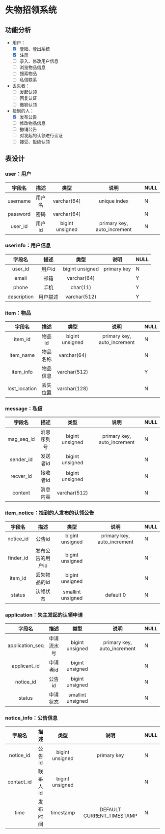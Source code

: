# 失物招领系统

## 功能分析

- 用户：
    - [x] 登陆、登出系统
    - [x] 注册
    - [ ] 录入、修改用户信息
    - [ ] 浏览物品信息
    - [ ] 搜索物品
    - [ ] 私信联系
- 丢失者：
    - [ ] 发起认领
    - [ ] 回复认证
    - [ ] 撤销认领
- 捡到的人：
    - [x] 发布公告
    - [ ] 修改物品信息
    - [ ] 撤销公告
    - [ ] 对发起的认领进行认证
    - [ ] 接受、拒绝认领

## 表设计

### user：用户

|字段名|描述|类型|说明|NULL|
|:---:|:---:|:---:|:---:|:---|
|username|用户名|varchar(64)|unique index|N
|password|密码|varchar(64)||N
|user_id|用户id|bigint unsigned|primary key, auto_increment|N

### userinfo：用户信息 

|字段名|描述|类型|说明|NULL|
|:---:|:---:|:---:|:---:|:---|
|user_id|用户id|bigint unsigned|primary key|N
|email|邮箱|varchar(64)||Y
|phone|手机|char(11)||Y
|description|用户描述|varchar(512)||Y

### item：物品

|字段名|描述|类型|说明|NULL|
|:---:|:---:|:---:|:---:|:---|
|item_id|物品id|bigint unsigned|primary key, auto_increment|N
|item_name|物品名称|varchar(64)||N
|item_info|物品信息|varchar(512)||Y
|lost_location|丢失位置|varchar(128)||N

### message：私信 

|字段名|描述|类型|说明|NULL|
|:---:|:---:|:---:|:---:|:---|
|msg_seq_id|消息序列号|bigint unsigned|primary key, auto_increment|N
|sender_id|发送者id|bigint unsigned||N
|recver_id|接收者id|bigint unsigned||N
|content|消息内容|varchar(512)||N

### item_notice：捡到的人发布的认领公告 

|字段名|描述|类型|说明|NULL|
|:---:|:---:|:---:|:---:|:---|
|notice_id|公告id|bigint unsigned|primary key, auto_increment|N
|finder_id|发布公告的用户id|bigint unsigned||N
|item_id|丢失物品的id|bigint unsigned||N
|status|认领状态|smallint unsigned|default 0|N

### application：失主发起的认领申请 

|字段名|描述|类型|说明|NULL|
|:---:|:---:|:---:|:---:|:---|
|application_seq|申请流水号|bigint unsigned|primary key, auto_increment|N
|applicant_id|申请者id|bigint unsigned||N
|notice_id|公告id|bigint unsigned||N
|status|申请状态|smallint unsigned||N

### notice_info：公告信息

|字段名|描述|类型|说明|NULL|
|:---:|:---:|:---:|:---:|:---|
|notice_id|公告id|bigint unsigned|primary key|N
|contact_id|联系人id|bigint unsigned||N
|time|发布时间|timestamp|DEFAULT CURRENT_TIMESTAMP|N
